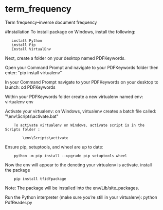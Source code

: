 # term_frequency
Term frequency–inverse document frequency

#Installation 
 To install package on Windows, install the following:

       install Python
       install Pip
       Install VirtualEnv

Next, create a folder on your desktop named PDFKeywords.

Open your Command Prompt and navigate to your PDFKeywords folder then enter:
       "pip install virtualenv"

In your Command Prompt navigate to your PDFKeywords on your desktop to launch:
        cd PDFKeywords

 Within your PDFKeywords folder create  a new virtualenv named env:
        virtualenv env

 Activate your virtualenv:
        on Windows, virtualenv creates a batch file called:
            "\env\Scripts\activate.bat"

        To activate virtualenv on Windows, activate script is in the Scripts folder :

            \env\Scripts\activate

Ensure pip, setuptools, and wheel are up to date:

        python -m pip install --upgrade pip setuptools wheel


Now the env will appear to the denoting your virtualenv is activate.
install the package

        pip install tfidfpackage

Note: The package will be installed into the env/Lib/site_packages.

Run the Python interpreter (make sure you’re still in your virtualenv):
        python PdfReader.py
